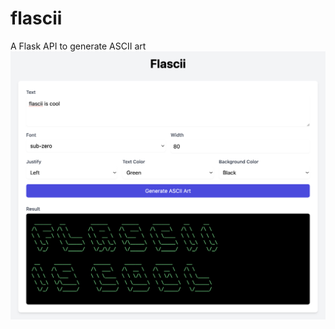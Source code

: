 # flascii
A Flask API to generate ASCII art
![flascii screenshot](https://github.com/heysarver/flascii/blob/main/screenshot.png?raw=true)
